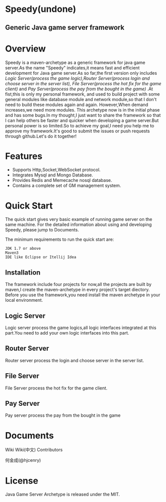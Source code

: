 Speedy(undone)
==============

Generic Java game server framework
----------------------------------

# Overview

Speedy is a maven-archetype as a generic framework for java game server.As the name "Speedy" indicates,it means fast and efficient development
for Java game server.As so far,the first version only includes _Logic Server(process the game logic),Router Server(process login and choose server in the server list),
File Server(process the hot fix for the game client)_ and _Pay Server(process the pay from the bought in the game)_ .At fist,this is only my personal framework,
and used to build project with some general modules like database module and network module,so that I don't need to build these modules again and again.
However,When demand increases,we need more modules.
This archetype now is in the initial phase and has some bugs.In my thought,I just want to share the framework so that I can help others be faster and quicker 
when developing a game server.But personal power is so limited.So to achieve my goal,I need you help me to approve my framework.It's good to submit the issues
or push requests through github.Let's do it together!

# Features

- Supports Http,Socket,WebSocket protocol.
- Integrates Mysql and Mongo Database.
- Provides Redis and Memecache nosql database.
- Contains a complete set of GM management system.

# Quick Start

The quick start gives very basic example of running game server on the same machine. For the detailed information about using and developing Speedy, please jump to Documents.

The minimum requirements to run the quick start are:
```
JDK 1.7 or above
Maven3
IDE like Eclipse or Itellij Idea
```

## Installation
The framework include four projects for now,all the projects are built by maven,I create the maven-archetype in every project's target diectory.
Before you use the framework,you need install the maven archetype in your local environment.

## Logic Server 
Logic server process the game logics,all logic interfaces integrated at this part.You need to add your own logic interfaces into this part.

## Router Server
Router server process the login and choose server in the server list.

## File Server
File Server process the hot fix for the game client.

## Pay Server
Pay server process the pay from the bought in the game

# Documents

Wiki
Wiki(中文)
Contributors

何金成(@hjcenry)

# License

Java Game Server Archetype is released under the MIT.